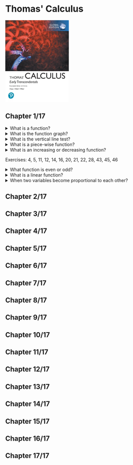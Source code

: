 # Thomas' Calculus
<img src="../covers/9781292253114.jpg" width="200"/>

## Chapter 1/17

<details>
<summary>What is a function?</summary>

> A function $f$ from a set $D$ to a set $Y$ is a rule that assigns a unique value $f(x)$ in $Y$ to each $x$ in $D$.
>
> The value of one variable quantity, say $y$, depends on the value of another variable quantity, which we often call $x$.
> We say that $y$ is a function of $x$ and write this symbolically as
>
> $y = f(x) (y equals f of x)$
>
> The symbol $f$ represents the function, the letter $x$ is the independent variable representing the input value to $f$, and $y$ is the dependent variable or ouput value of $f$ at $x$.

> Origin: 1.1

> References:
---
</details>

<details>
<summary>What is the function graph?</summary>

> If $f$ is a function with domain $D$, its graph consists of the points in the cartesian plane whose coordinates are the input-output pairs for $f$.
>
> In set notation the graph is
>
> ${(x, f(x) | x ∈ D}$

> Origin: 1.1

> References:
---
</details>

<details>
<summary>What is the vertical line test?</summary>

> A function $f$ can have only one value $f(x)$ for each $x$ in its domain, so no vertical line can interact the graph of a function more than once.

> Origin: 1.1

> References:
---
</details>

<details>
<summary>What is a piece-wise function?</summary>

> Sometimes a function is described in pieces by using different formulas on different parts of its domain.
>
> $f(x) = \begin(cases)
> 1 & x ≤ 0
> x+1 & x > 0
> \end(cases)$

> Origin: 1.1

> References:
---
</details>

<details>
<summary>What is an increasing or decreasing function?</summary>

> If the graph of a function rises as you move from left to right, we say that the function is increasing.
> If the graph descends or falls as you move from left to right, the function is decreasing.
>
> Let $f$ be a function defined on an interval $I$ and let $x_1$ and $x_2$ be two distinct points in $I$.
>
> 1. if $f(x_2) > f(x_1)$ whenever $x_1 < x_2$, then $f(x)$ is said to be increasing on $I$.
> 2. if $f(x_2) < f(x_1)$ whenever $x_1 < x_2$, then $f(x)$ is said to be decreasing on $I$.

> Origin: 1.1

> References:
---
</details>

Exercises: 4, 5, 11, 12, 14, 16, 20, 21, 22, 28, 43, 45, 46

<details>
<summary>What function is even or odd?</summary>

> A function $y = f(x)$ is an even function of $x$ if $f(-x) = f(x)$, odd function of $x$ if $f(-x) = -f(x)$, for every $x$ in the function's domain.
>
> The graph of an even function is symmetric about the $y$ axis, and the graph of an odd function is symmetric about the origin.

> Origin: 1.1

> References:
---
</details>

<details>
<summary>What is a linear function?</summary>

> A function of the form $f(x) = mx+b$, where $m$ and $b$ are fixed constants, is called a linear function.
>
> The function $f(x) = x$ where $m = 1$ and $b = 0$ is called the identity function.

> Origin: 1.1

> References:
---
</details>

<details>
<summary>When two variables become proportional to each other?</summary>

> Two variables $y$ and $x$ are proportional to one another if one is always a constant multiple of the other.
>
> $y = kx for some nonzero constant k$
>
> If the variable $y$ is proportional to the reciprocal $1/x$, then it is said that $y$ is **inversely proportional** to $x$.

> Origin: 

> References:
---
</details>

## Chapter 2/17
## Chapter 3/17
## Chapter 4/17
## Chapter 5/17
## Chapter 6/17
## Chapter 7/17
## Chapter 8/17
## Chapter 9/17
## Chapter 10/17
## Chapter 11/17
## Chapter 12/17
## Chapter 13/17
## Chapter 14/17
## Chapter 15/17
## Chapter 16/17
## Chapter 17/17
